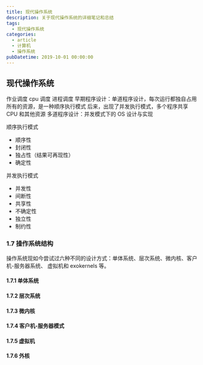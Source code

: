 ```yaml
---
title: 现代操作系统
description: 关于现代操作系统的详细笔记和总结
tags:
  - 现代操作系统
categories:
  - article
  - 计算机
  - 操作系统
pubDatetime: 2019-10-01 00:00:00
---
```


## 现代操作系统

作业调度
cpu 调度
进程调度
早期程序设计：单道程序设计，每次运行都独自占用所有的资源，是一种顺序执行模式
后来，出现了并发执行模式，多个程序共享 CPU 和其他资源
多道程序设计：并发模式下的 OS 设计与实现

顺序执行模式

- 顺序性
- 封闭性
- 独占性（结果可再现性）
- 确定性

并发执行模式

- 并发性
- 间断性
- 共享性
- 不确定性
- 独立性
- 制约性

### 1.7 操作系统结构

操作系统现如今尝试过六种不同的设计方式：单体系统、层次系统、微内核、客户机-服务器系统、
虚拟机和 exokernels 等。

#### 1.7.1 单体系统

#### 1.7.2 层次系统

#### 1.7.3 微内核

#### 1.7.4 客户机-服务器模式

#### 1.7.5 虚拟机

#### 1.7.6 外核
